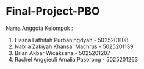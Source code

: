 # Final-Project-PBO

Nama Anggota Kelompok :
1. Hasna Lathifah Purbaningdyah - 5025201108
2. Nabila Zakiyah Khansa' Machrus - 5025201139
3. Brian Akbar Wicaksana - 5025201207
4. Rachel Anggieuli Amalia Pasorong - 5025201263
